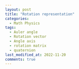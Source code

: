 ```yaml
---
layout: post
title: "Rotation representation"
categories:
  - Math Physics
tags:
  - Auler angle
  - Rotation vector
  - Angle axis
  - rotation matrix
  - quaternion
last_modified_at: 2022-11-20
comments: true
---
```

